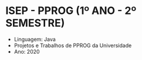 # ISEP - PPROG (1º ANO - 2º SEMESTRE)
* Linguagem: Java
* Projetos e Trabalhos de PPROG da Universidade
* Ano: 2020
